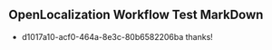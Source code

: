 ## OpenLocalization Workflow Test MarkDown
* d1017a10-acf0-464a-8e3c-80b6582206ba thanks!

<!--HONumber=Jul16_HO4-->


